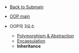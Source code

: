 - [Back to Submain](../../head.md)
- [OOP main](../oop.md)

- OOP의 3요소

  - [Polymorphism & Abstraction](polymorphism.md)
  - [Encapsulation](encapsulation.md)
  - **Inheritance**

